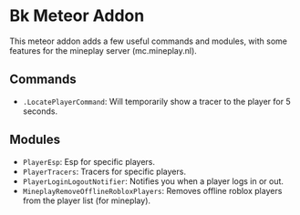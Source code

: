 # Bk Meteor Addon

This meteor addon adds a few useful commands and modules, with some features for the mineplay server (mc.mineplay.nl).

## Commands

- `.LocatePlayerCommand`: Will temporarily show a tracer to the player for 5 seconds.

## Modules

 - `PlayerEsp`: Esp for specific players.
 - `PlayerTracers`: Tracers for specific players.
 - `PlayerLoginLogoutNotifier`: Notifies you when a player logs in or out.
 - `MineplayRemoveOfflineRobloxPlayers`: Removes offline roblox players from the player list (for mineplay).
